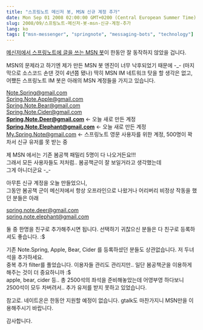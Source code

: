 ```yaml
---
title: "스프링노트 메신저 봇, MSN 신규 계정 추가"
date: Mon Sep 01 2008 02:00:00 GMT+0200 (Central European Summer Time)
slug: 2008/09/스프링노트-메신저-봇-msn-신규-계정-추가
lang: ko
tags: ["msn-messenger", "springnote", "messaging-bots", "technology"]
---
```


[메신저에서 스프링노트에 글을 쓰는 MSN 봇](http://rath.springnote.com/pages/18623?read=1)이 한동안 잘 동작하지 않았을 겁니다.

MSN의 문제라고 하기엔 제가 만든 MSN 봇 엔진이 너무 낙후되었기 때문에 -_- (마지막으로 소스코드 손댄 것이 4년쯤 됐나)
딱히 MSN IM 네트워크 탓을 할 생각은 없고, 어쨌든 스프링노트 IM 봇은 아래의 MSN 계정들을 가지고 있습니다.

Note.Spring@gmail.com  
Spring.Note.Apple@gmail.com  
Spring.Note.Bear@gmail.com  
Spring.Note.Cider@gmail.com  
**Spring.Note.Deer@gmail.com** <- 오늘 새로 만든 계정  
**Spring.Note.Elephant@gmail.com** <- 오늘 새로 만든 계정  
My.Spring.Note@gmail.com <- 스프링노트 영문 사용자를 위한 계정, 500명이 꽉 차서 신규 유저를 못 받는 중  

제 MSN 에서는 기존 봄공책 패밀리 5명이 다 나오거든요!!!  
그래서 모든 사용자들도 저처럼.. 봄공책군이 잘 보일거라고 생각했는데  
그게 아니더군요 -_-

아무튼 신규 계정을 오늘 만들었으니,  
그동안 봄공책 군이 메신저에서 항상 오프라인으로 나왔거나 어리버리 비정상 작동을 했던 분들은 아래

spring.note.deer@gmail.com   
spring.note.elephant@gmail.com  

둘 중 한명을 친구로 추가해주시면 됩니다. 선택하기 귀찮으신 분들은 다 친구로 등록하셔도 좋습니다. :$

기존 Note.Spring, Apple, Bear, Cider 를 등록하셨던 분들도 상관없습니다. 저 두녀석을 추가하세요.  
중복 추가 filter를 풀었습니다. 이용자들 관리도 관리지만.. 일단 봄공책군을 이용하게 해주는 것이 더 중요하니까 :$  
apple, bear, cider 등.. 총 2500석의 좌석을 준비해놓았는데 어영부영 하다보니 2500석이 모두 차버려서.. 추가 유저를 받지 못하고 있었습니다.

참고로. 네이트온은 한동안 지원할 예정이 없습니다. gtalk도 마찬가지니 MSN만을 이용해주시기 바랍니다.   

감사합니다.
